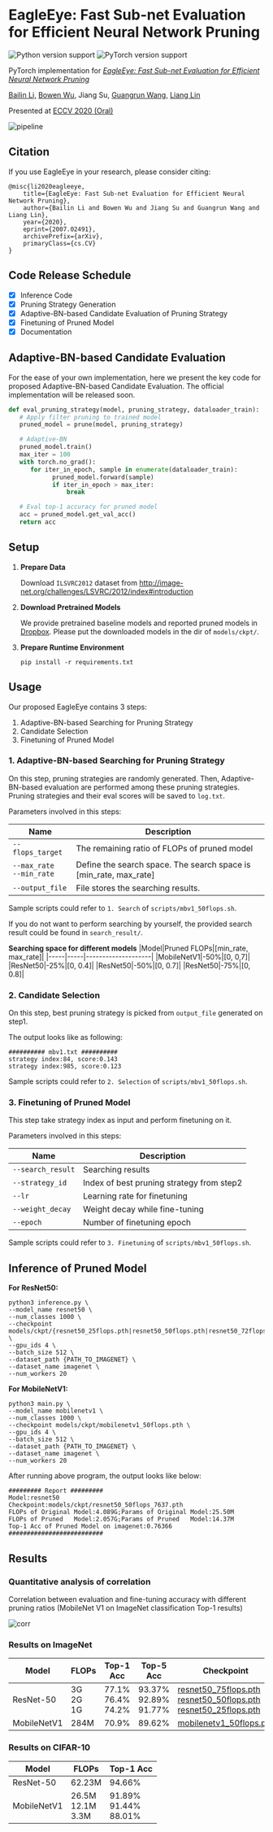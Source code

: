 # EagleEye: Fast Sub-net Evaluation for Efficient Neural Network Pruning

![Python version support](https://img.shields.io/badge/python-3.6-blue.svg)
![PyTorch version support](https://img.shields.io/badge/pytorch-1.1.0-red.svg)

PyTorch implementation for *[EagleEye: Fast Sub-net Evaluation for Efficient Neural Network Pruning](https://arxiv.org/abs/2007.02491)*

[Bailin Li,](https://github.com/bezorro) [Bowen Wu](https://github.com/Bowenwu1), Jiang Su, [Guangrun Wang](https://wanggrun.github.io/projects/zw), [Liang Lin](http://www.linliang.net/)

Presented at [ECCV 2020 (Oral)](https://eccv2020.eu/accepted-papers/)

![pipeline](fig/eye.png)

## Citation

If you use EagleEye in your research, please consider citing:

```
@misc{li2020eagleeye,
    title={EagleEye: Fast Sub-net Evaluation for Efficient Neural Network Pruning},
    author={Bailin Li and Bowen Wu and Jiang Su and Guangrun Wang and Liang Lin},
    year={2020},
    eprint={2007.02491},
    archivePrefix={arXiv},
    primaryClass={cs.CV}
}
```

## Code Release Schedule

- [x] Inference Code
- [x] Pruning Strategy Generation
- [x] Adaptive-BN-based Candidate Evaluation of Pruning Strategy
- [x] Finetuning of Pruned Model
- [x] Documentation

## Adaptive-BN-based Candidate Evaluation

For the ease of your own implementation, here we present the key code for proposed Adaptive-BN-based Candidate Evaluation. The official implementation will be released soon.

```python
def eval_pruning_strategy(model, pruning_strategy, dataloader_train):
   # Apply filter pruning to trained model
   pruned_model = prune(model, pruning_strategy)

   # Adaptive-BN
   pruned_model.train()
   max_iter = 100
   with torch.no_grad():
      for iter_in_epoch, sample in enumerate(dataloader_train):
            pruned_model.forward(sample)
            if iter_in_epoch > max_iter:
                break

   # Eval top-1 accuracy for pruned model
   acc = pruned_model.get_val_acc()
   return acc
```

## Setup

1. **Prepare Data**

   Download `ILSVRC2012` dataset from http://image-net.org/challenges/LSVRC/2012/index#introduction

2. **Download Pretrained Models**

   We provide pretrained baseline models and reported pruned models in [Dropbox](<https://www.dropbox.com/sh/im1janxv5p8u5jm/AAA7s6danrqdL42UvteICARra?dl=0>). Please put the downloaded models in the dir of `models/ckpt/`.

3. **Prepare Runtime Environment**

   ```shell
   pip install -r requirements.txt
   ```

## Usage

Our proposed EagleEye contains 3 steps:

1. Adaptive-BN-based Searching for Pruning Strategy
2. Candidate Selection
3. Finetuning of Pruned Model

### 1. Adaptive-BN-based Searching for Pruning Strategy

On this step, pruning strategies are randomly generated. Then, Adaptive-BN-based evaluation are performed among these pruning strategies. Pruning strategies and their eval scores will be saved to `log.txt`.

Parameters involved in this steps:

|Name|Description|
|----|-----------|
|`--flops_target`|The remaining ratio of FLOPs of pruned model|
|`--max_rate`<br>`--min_rate`|Define the search space. The search space is [min_rate, max_rate]|
|`--output_file`|File stores the searching results.|

Sample scripts could refer to `1. Search` of `scripts/mbv1_50flops.sh`.

If you do not want to perform searching by yourself, the provided search result could be found in `search_result/`.

**Searching space for different models**
|Model|Pruned FLOPs|[min_rate, max_rate]|
|-----|-----|--------------------|
|MobileNetV1|-50%|[0, 0,7]|
|ResNet50|-25%|[0, 0.4]|
|ResNet50|-50%|[0, 0.7]|
|ResNet50|-75%|[0, 0.8]|

### 2. Candidate Selection

On this step, best pruning strategy is picked from `output_file` generated on step1.

The output looks like as following:
```
########## mbv1.txt ##########
strategy index:84, score:0.143
strategy index:985, score:0.123
```

Sample scripts could refer to `2. Selection` of `scripts/mbv1_50flops.sh`.

### 3. Finetuning of Pruned Model

This step take strategy index as input and perform finetuning on it.

Parameters involved in this steps:

|Name|Description|
|----|-----------|
|`--search_result`|Searching results|
|`--strategy_id`|Index of best pruning strategy from step2|
|`--lr`|Learning rate for finetuning|
|`--weight_decay`|Weight decay while fine-tuning|
|`--epoch`|Number of finetuning epoch|

Sample scripts could refer to `3. Finetuning` of `scripts/mbv1_50flops.sh`.



## Inference of Pruned Model

**For ResNet50:**

```shell
python3 inference.py \
--model_name resnet50 \
--num_classes 1000 \
--checkpoint models/ckpt/{resnet50_25flops.pth|resnet50_50flops.pth|resnet50_72flops.pth} \
--gpu_ids 4 \
--batch_size 512 \
--dataset_path {PATH_TO_IMAGENET} \
--dataset_name imagenet \
--num_workers 20
```

**For MobileNetV1:**

```shell
python3 main.py \
--model_name mobilenetv1 \
--num_classes 1000 \
--checkpoint models/ckpt/mobilenetv1_50flops.pth \
--gpu_ids 4 \
--batch_size 512 \
--dataset_path {PATH_TO_IMAGENET} \
--dataset_name imagenet \
--num_workers 20
```

After running above program, the output looks like below:

```
######### Report #########                                                                                                                                                  
Model:resnet50
Checkpoint:models/ckpt/resnet50_50flops_7637.pth
FLOPs of Original Model:4.089G;Params of Original Model:25.50M
FLOPs of Pruned   Model:2.057G;Params of Pruned   Model:14.37M
Top-1 Acc of Pruned Model on imagenet:0.76366
##########################
```


## Results

### Quantitative analysis of correlation

Correlation between evaluation and fine-tuning accuracy with different pruning ratios (MobileNet V1 on ImageNet classification Top-1 results)

![corr](fig/cor_fix_flops.png)

### Results on ImageNet

| Model | FLOPs | Top-1 Acc | Top-5 Acc | Checkpoint |
| ---   | ----  |  -------  | --------  | ---------------- |
| ResNet-50 | 3G<br>2G<br>1G | 77.1%<br>76.4%<br>74.2%| 93.37%<br>92.89%<br>91.77% | [resnet50_75flops.pth](https://www.dropbox.com/s/ij6a6xbbtyfozc8/resnet50_75flops.pth?dl=0) <br> [resnet50_50flops.pth](https://www.dropbox.com/s/czc5hl7zjl2d146/resnet50_50flops.pth?dl=0) <br> [resnet50_25flops.pth](https://www.dropbox.com/s/ezdmjvlxx7pgrpo/resnet50_25flops.pth?dl=0) |
| MobileNetV1 | 284M | 70.9% |  89.62% | [mobilenetv1_50flops.pth](https://www.dropbox.com/s/80o2fxcc63z59qw/mobilenetv1_50flops_latest.pth?dl=0) |

### Results on CIFAR-10

| Model | FLOPs | Top-1 Acc |
| ---   | ----  |  -----    |
| ResNet-50 | 62.23M | 94.66% |
| MobileNetV1 | 26.5M<br>12.1M<br>3.3M | 91.89% <br> 91.44% <br> 88.01% |

